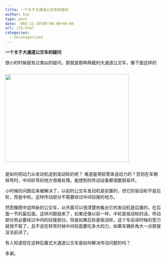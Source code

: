 ```yaml
---
title: 一个关于大通道公交车的疑问
author: kxn
type: post
date: -001-11-30T00:00:00+00:00
url: /24.html
categories:
  - Uncategorized
---
```


**一个关于大通道公交车的疑问**

很小的时候就有过类似的疑问，那就是那种两截的大通道公交车，像下面这样的

<div style="padding:1em 0pt;text-align:left">
  <img style="width:400px;height:284px" src="http://docs.google.com/File?id=ddnd9fqr_63cfcq8qcq" />
</div>

是如何把动力从发动机送到驱动轮的呢？ 难道是用软管来送动力的？否则在车辆转弯时，中间折弯的地方很难处理。能想到的传动设备都很脆弱易坏。

小时候的问题后来被解决了，以前的公交车发动机是前置的，但它的驱动轮不是后轮，而是中轮。这样传动部分不需要经过中间铰接的地方。

然而像图中这样新的公交车，从外面可以很清楚地看出它的发动机是后置的，在后面一节的最后面。这样问题就来了，如果还像以前一样，中轮是驱动轮的话，传动部分势必要经过中间的铰接部分。但是如果后轮是驱动轮，这个车前进时候的受力就很不稳了，且不说在转弯时候中间绞盘要吃多大的力，如果车辆折角大一点那就没法前进了。

有人知道现在这种后置式大通道公交车是如何解决传动问题的吗？

多谢。

